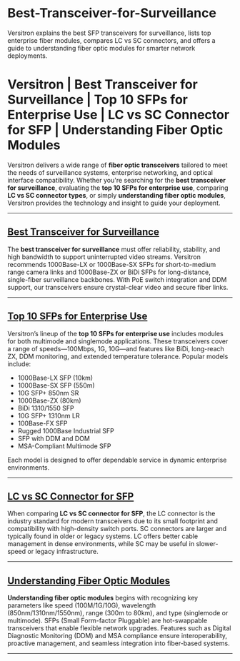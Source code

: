 # Best-Transceiver-for-Surveillance
Versitron explains the best SFP transceivers for surveillance, lists top enterprise fiber modules, compares LC vs SC connectors, and offers a guide to understanding fiber optic modules for smarter network deployments.
# Versitron | Best Transceiver for Surveillance | Top 10 SFPs for Enterprise Use | LC vs SC Connector for SFP | Understanding Fiber Optic Modules

Versitron delivers a wide range of **fiber optic transceivers** tailored to meet the needs of surveillance systems, enterprise networking, and optical interface compatibility. Whether you're searching for the **best transceiver for surveillance**, evaluating the **top 10 SFPs for enterprise use**, comparing **LC vs SC connector types**, or simply **understanding fiber optic modules**, Versitron provides the technology and insight to guide your deployment.

---

## [Best Transceiver for Surveillance](https://www.versitron.com/products/fe2mm-small-formfactor-pluggable-transceivers-lifetime-warranty-9)  
The **best transceiver for surveillance** must offer reliability, stability, and high bandwidth to support uninterrupted video streams. Versitron recommends 1000Base-LX or 1000Base-SX SFPs for short-to-medium range camera links and 1000Base-ZX or BiDi SFPs for long-distance, single-fiber surveillance backbones. With PoE switch integration and DDM support, our transceivers ensure crystal-clear video and secure fiber links.

---

## [Top 10 SFPs for Enterprise Use](https://www.versitron.com/products/fe10sm-small-formfactor-pluggable-transceivers-lifetime-warranty-10)  
Versitron’s lineup of the **top 10 SFPs for enterprise use** includes modules for both multimode and singlemode applications. These transceivers cover a range of speeds—100Mbps, 1G, 10G—and features like BiDi, long-reach ZX, DDM monitoring, and extended temperature tolerance. Popular models include:
- 1000Base-LX SFP (10km)
- 1000Base-SX SFP (550m)
- 10G SFP+ 850nm SR
- 1000Base-ZX (80km)
- BiDi 1310/1550 SFP
- 10G SFP+ 1310nm LR
- 100Base-FX SFP
- Rugged 1000Base Industrial SFP
- SFP with DDM and DOM
- MSA-Compliant Multimode SFP

Each model is designed to offer dependable service in dynamic enterprise environments.

---

## [LC vs SC Connector for SFP](https://www.versitron.com/products/gb10sm-small-formfactor-pluggable-transceivers-lifetime-warranty-3)  
When comparing **LC vs SC connector for SFP**, the LC connector is the industry standard for modern transceivers due to its small footprint and compatibility with high-density switch ports. SC connectors are larger and typically found in older or legacy systems. LC offers better cable management in dense environments, while SC may be useful in slower-speed or legacy infrastructure.

---

## [Understanding Fiber Optic Modules](https://www.versitron.com/products/gb10sm-small-formfactor-pluggable-transceivers-lifetime-warranty-3)  
**Understanding fiber optic modules** begins with recognizing key parameters like speed (100M/1G/10G), wavelength (850nm/1310nm/1550nm), range (300m to 80km), and type (singlemode or multimode). SFPs (Small Form-factor Pluggable) are hot-swappable transceivers that enable flexible network upgrades. Features such as Digital Diagnostic Monitoring (DDM) and MSA compliance ensure interoperability, proactive management, and seamless integration into fiber-based systems.

---
